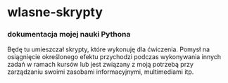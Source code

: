 # wlasne-skrypty
### dokumentacja mojej nauki Pythona

Będę tu umieszczał skrypty, które wykonuję dla ćwiczenia.
Pomysł na osiągnięcie określonego efektu przychodzi podczas wykonywania innych zadań w ramach kursów lub jest związany z moją potrzebą przy zarządzaniu swoimi zasobami informacyjnymi, multimediami itp.
